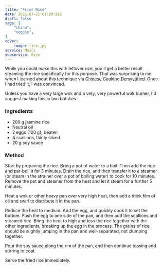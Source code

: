 ```yaml
---
title: "Fried Rice"
date: 2021-07-21T01:29:21Z
draft: false
tags: [
    "china",
    "veggie",
]
cover:
    image: rice.jpg
service: Mains
subservice: Rice
---
```


While you could make this with leftover rice, you'll get a better result steaming the rice specifically for this purpose. That was surprising to me when I learned about this technique via [Chinese Cooking Demystified](https://www.youtube.com/c/ChineseCookingDemystified). Once I had tried it, I was convinced.

Unless you have a very large wok and a very, very powerful wok burner, I'd suggest making this in two batches. 

### Ingredients

* 200 g jasmine rice
* Neutral oil
* 2 eggs (100 g), beaten
* 4 scallions, thinly sliced
* 20 g soy sauce

### Method

Start by preparing the rice. Bring a pot of water to a boil. Then add the rice and par-boil it for 3 minutes. Drain the rice, and then transfer it to a steamer (or steam in the strainer over a pot of boiling water) to cook for 10 minutes. Remove the pot and steamer from the heat and let it steam for a further 5 minutes.

Heat a wok or other heavy pan over very high heat, then add a thick film of oil and swirl to distribute it in the pan. 

Reduce the heat to medium. Add the egg, and quickly cook it to set the bottom. Push the egg to one side of the pan, and then add the scallions and steamed rice. Bring the heat to high and toss the rice together with the other ingredients, breaking up the egg in the process. The grains of rice should be slightly jumping in the pan and well-separated, not clumping together.

Pour the soy sauce along the rim of the pan, and then continue tossing and stirring to coat.

Serve the fried rice immediately.
